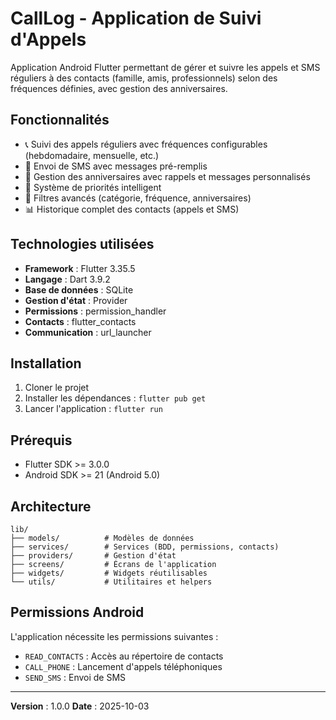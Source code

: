 # CallLog - Application de Suivi d'Appels

Application Android Flutter permettant de gérer et suivre les appels et SMS réguliers à des contacts (famille, amis, professionnels) selon des fréquences définies, avec gestion des anniversaires.

## Fonctionnalités

- 📞 Suivi des appels réguliers avec fréquences configurables (hebdomadaire, mensuelle, etc.)
- 📱 Envoi de SMS avec messages pré-remplis
- 🎂 Gestion des anniversaires avec rappels et messages personnalisés
- 🔔 Système de priorités intelligent
- 🎯 Filtres avancés (catégorie, fréquence, anniversaires)
- 📊 Historique complet des contacts (appels et SMS)

## Technologies utilisées

- **Framework** : Flutter 3.35.5
- **Langage** : Dart 3.9.2
- **Base de données** : SQLite
- **Gestion d'état** : Provider
- **Permissions** : permission_handler
- **Contacts** : flutter_contacts
- **Communication** : url_launcher

## Installation

1. Cloner le projet
2. Installer les dépendances : `flutter pub get`
3. Lancer l'application : `flutter run`

## Prérequis

- Flutter SDK >= 3.0.0
- Android SDK >= 21 (Android 5.0)

## Architecture

```
lib/
├── models/          # Modèles de données
├── services/        # Services (BDD, permissions, contacts)
├── providers/       # Gestion d'état
├── screens/         # Écrans de l'application
├── widgets/         # Widgets réutilisables
└── utils/           # Utilitaires et helpers
```

## Permissions Android

L'application nécessite les permissions suivantes :
- `READ_CONTACTS` : Accès au répertoire de contacts
- `CALL_PHONE` : Lancement d'appels téléphoniques
- `SEND_SMS` : Envoi de SMS

---

**Version** : 1.0.0
**Date** : 2025-10-03
